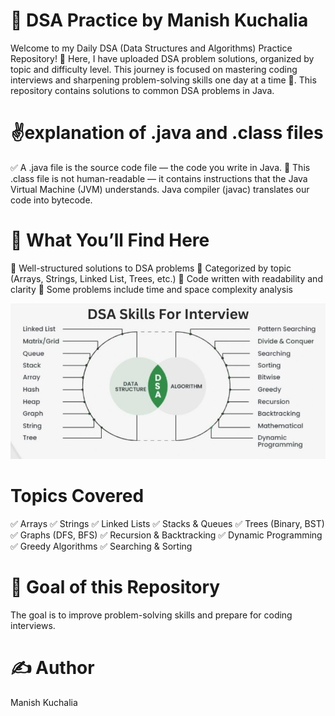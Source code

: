 # 📘 DSA  Practice by Manish Kuchalia
Welcome to my Daily DSA (Data Structures and Algorithms) Practice Repository! 🚀
Here, I have uploaded  DSA problem solutions, organized by topic and difficulty level.
This journey is focused on mastering coding interviews and sharpening problem-solving skills one day at a time 💪.
This repository contains solutions to common DSA problems in Java.

# ✌️explanation of .java and .class files
✅ A .java file is the source code file — the code you write in Java.
🧠 This .class file is not human-readable — it contains instructions that the Java Virtual Machine (JVM) understands.
    Java compiler (javac) translates our code into bytecode.

# 📌 What You’ll Find Here
🔹 Well-structured solutions to DSA problems
🔹 Categorized by topic (Arrays, Strings, Linked List, Trees, etc.)
🔹 Code written with readability and clarity
🔹 Some problems include time and space complexity analysis

![image alt](https://github.com/manishkuchalia12/-DataStructures-Algorithms-/blob/0e9794935eadd48cd62b44ea091beb4c23dc577a/DSA%20img.jpeg)

#  Topics Covered
✅ Arrays
✅ Strings
✅ Linked Lists
✅ Stacks & Queues 
✅ Trees (Binary, BST)
✅ Graphs (DFS, BFS)
✅ Recursion & Backtracking
✅ Dynamic Programming
✅ Greedy Algorithms
✅ Searching & Sorting

# 🧠 Goal of this Repository
The goal is to improve problem-solving skills and prepare for coding interviews.

# ✍️ Author
Manish Kuchalia
